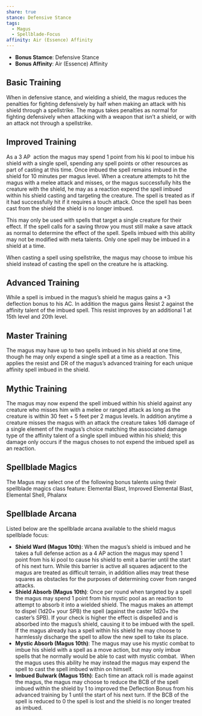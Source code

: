 ```yaml
---
share: true
stance: Defensive Stance
tags:
  - Magus
  - Spellblade-Focus
affinity: Air (Essence) Affinity
---
```

- **Bonus Stamce**: Defensive Stance 
- **Bonus Affinity**: Air (Essence) Affinity
## Basic Training
When in defensive stance, and wielding a shield, the magus reduces the penalties for fighting defensively by half when making an attack with his shield through a spellstrike. The magus takes penalties as normal for fighting defensively when attacking with a weapon that isn’t a shield, or with an attack not through a spellstrike.
## Improved Training
As a 3 AP  action the magus may spend 1 point from his ki pool to imbue his shield with a single spell, spending any spell points or other resources as part of casting at this time. Once imbued the spell remains imbued in the shield for 10 minutes per magus level. When a creature attempts to hit the magus with a melee attack and misses, or the magus successfully hits the creature with the shield, he may as a reaction expend the spell imbued within his shield casting and targeting the creature. The spell is treated as if it had successfully hit if it requires a touch attack. Once the spell has been cast from the shield the shield is no longer imbued.

This may only be used with spells that target a single creature for their effect. If the spell calls for a saving throw you must still make a save attack as normal to determine the effect of the spell. Spells imbued with this ability may not be modified with meta talents. Only one spell may be imbued in a shield at a time.

When casting a spell using spellstrike, the magus may choose to imbue his shield instead of casting the spell on the creature he is attacking.
## Advanced Training
While a spell is imbued in the magus’s shield he magus gains a +3 deflection bonus to his AC. In addition the magus gains Resist 2 against the affinity talent of the imbued spell. This resist improves by an additional 1 at 15th level and 20th level.
## Master Training
The magus may have up to two spells imbued in his shield at one time, though he may only expend a single spell at a time as a reaction. This applies the resist and DR of the magus’s advanced training for each unique affinity spell imbued in the shield.
## Mythic Training
The magus may now expend the spell imbued within his shield against any creature who misses him with a melee or ranged attack as long as the creature is within 30 feet + 5 feet per 2 magus levels. In addition anytime a creature misses the magus with an attack the creature takes 1d6 damage of a single element of the magus’s choice matching the associated damage type of the affinity talent of a single spell imbued within his shield; this damage only occurs if the magus choses to not expend the imbued spell as an reaction.
## Spellblade Magics
The Magus may select one of the following bonus talents using their spellblade magics class feature: Elemental Blast, Improved Elemental Blast, Elemental Shell, Phalanx
## Spellblade Arcana
Listed below are the spellblade arcana available to the shield magus spellblade focus:

- **Shield Ward (Magus 10th)**: When the magus’s shield is imbued and he takes a full defense action as a 4 AP action the magus may spend 1 point from his ki pool to cause his shield to emit a barrier until the start of his next turn. While this barrier is active all squares adjacent to the magus are treated as difficult terrain, in addition allies may treat these squares as obstacles for the purposes of determining cover from ranged attacks.
- **Shield Absorb (Magus 10th)**: Once per round when targeted by a spell the magus may spend 1 point from his mystic pool as an reaction to attempt to absorb it into a wielded shield. The magus makes an attempt to dispel (1d20+ your SPB) the spell (against the caster 1d20+ the caster’s SPB). If your check is higher the effect is dispelled and is absorbed into the magus’s shield, causing it to be imbued with the spell. If the magus already has a spell within his shield he may choose to harmlessly discharge the spell to allow the new spell to take its place.
- **Mystic Absorb (Magus 10th)**: The magus may use his mystic combat to imbue his shield with a spell as a move action, but may only imbue spells that he normally would be able to cast with mystic combat.  When the magus uses this ability he may instead the magus may expend the spell to cast the spell imbued within on himself.
- **Imbued Bulwark (Magus 15th)**: Each time an attack roll is made against the magus, the magus may choose to reduce the BCB of the spell imbued within the shield by 1 to improved the Deflection Bonus from his advanced training by 1 until the start of his next turn. If the BCB of the spell is reduced to 0 the spell is lost and the shield is no longer treated as imbued.
